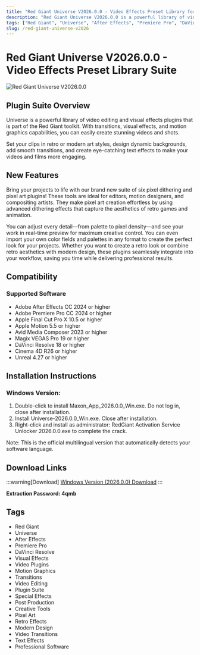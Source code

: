 ```yaml
---
title: "Red Giant Universe V2026.0.0 - Video Effects Preset Library for AE, Premiere & DaVinci"
description: "Red Giant Universe V2026.0.0 is a powerful library of video editing and visual effects plugins. Create stunning transitions, visual effects, and motion graphics with this comprehensive toolkit that works across multiple platforms."
tags: ["Red Giant", "Universe", "After Effects", "Premiere Pro", "DaVinci Resolve", "Visual Effects", "Video Plugins", "Motion Graphics", "Transitions", "Video Editing"]
slug: /red-giant-universe-v2026
---
```


# Red Giant Universe V2026.0.0 - Video Effects Preset Library Suite

![Red Giant Universe V2026.0.0](https://www.gfxcamp.com/wp-content/uploads/2024/09/Universe-Suite-v2025.jpg)

## Plugin Suite Overview

Universe is a powerful library of video editing and visual effects plugins that is part of the Red Giant toolkit. With transitions, visual effects, and motion graphics capabilities, you can easily create stunning videos and shots. 

Set your clips in retro or modern art styles, design dynamic backgrounds, add smooth transitions, and create eye-catching text effects to make your videos and films more engaging.

## New Features

Bring your projects to life with our brand new suite of six pixel dithering and pixel art plugins! These tools are ideal for editors, motion designers, and compositing artists. They make pixel art creation effortless by using advanced dithering effects that capture the aesthetics of retro games and animation.

You can adjust every detail—from palette to pixel density—and see your work in real-time preview for maximum creative control. You can even import your own color fields and palettes in any format to create the perfect look for your projects. Whether you want to create a retro look or combine retro aesthetics with modern design, these plugins seamlessly integrate into your workflow, saving you time while delivering professional results.

## Compatibility

### Supported Software
- Adobe After Effects CC 2024 or higher
- Adobe Premiere Pro CC 2024 or higher
- Apple Final Cut Pro X 10.5 or higher
- Apple Motion 5.5 or higher
- Avid Media Composer 2023 or higher
- Magix VEGAS Pro 19 or higher
- DaVinci Resolve 18 or higher
- Cinema 4D R26 or higher
- Unreal 4.27 or higher

## Installation Instructions

### Windows Version:
1. Double-click to install Maxon_App_2026.0.0_Win.exe. Do not log in, close after installation.
2. Install Universe-2026.0.0_Win.exe. Close after installation.
3. Right-click and install as administrator: RedGiant Activation Service Unlocker 2026.0.0.exe to complete the crack.

Note: This is the official multilingual version that automatically detects your software language.

## Download Links

:::warning[Download]
[Windows Version (2026.0.0) Download](https://pan.baidu.com/s/165ImXxXu-LYg2ncpLSchHQ?pwd=4qmb)
:::

**Extraction Password: 4qmb**

## Tags

- Red Giant
- Universe
- After Effects
- Premiere Pro
- DaVinci Resolve
- Visual Effects
- Video Plugins
- Motion Graphics
- Transitions
- Video Editing
- Plugin Suite
- Special Effects
- Post Production
- Creative Tools
- Pixel Art
- Retro Effects
- Modern Design
- Video Transitions
- Text Effects
- Professional Software